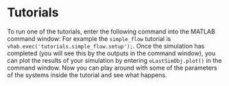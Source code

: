 Tutorials
==============

To run one of the tutorials, enter the following command into the MATLAB command window: For example the `simple_flow` tutorial is `vhab.exec('tutorials.simple_flow.setup');`. Once the simulation has completed (you will see this by the outputs in the command window), you can plot the results of your simulation by entering `oLastSimObj.plot()` in the command window. Now you can play around with some of the parameters of the systems inside the tutorial and see what happens. 
